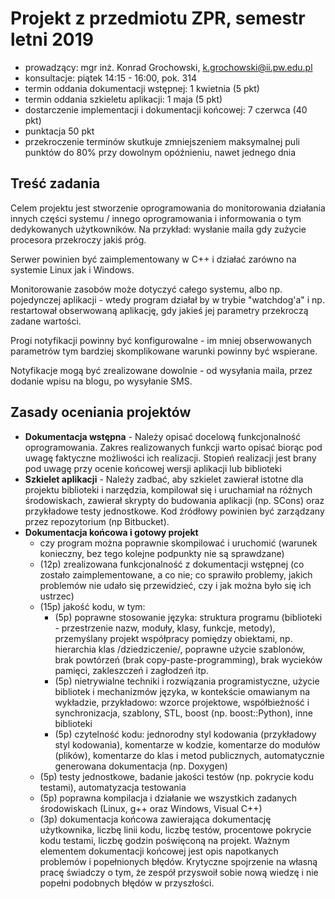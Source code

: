 # Projekt z przedmiotu ZPR, semestr letni 2019
* prowadzący: mgr inż. Konrad Grochowski, k.grochowski@ii.pw.edu.pl
* konsultacje: piątek 14:15 - 16:00, pok. 314
* termin oddania dokumentacji wstępnej: 1 kwietnia (5 pkt)
* termin oddania szkieletu aplikacji: 1 maja (5 pkt)
* dostarczenie implementacji i dokumentacji końcowej: 7 czerwca (40 pkt)
* punktacja 50 pkt
* przekroczenie terminów skutkuje zmniejszeniem maksymalnej puli punktów 
do 80% przy dowolnym opóźnieniu, nawet jednego dnia

## Treść zadania
Celem projektu jest stworzenie oprogramowania do monitorowania działania 
innych części systemu / innego oprogramowania i informowania o tym 
dedykowanych użytkowników. Na przykład: wysłanie maila gdy zużycie 
procesora przekroczy jakiś próg.

Serwer powinien być zaimplementowany w C++ i działać zarówno na systemie 
Linux jak i Windows.

Monitorowanie zasobów może dotyczyć całego systemu, albo np. pojedynczej 
aplikacji - wtedy program działał by w trybie "watchdog'a" i np. 
restartował obserwowaną aplikację, gdy jakieś jej parametry przekroczą 
zadane wartości.

Progi notyfikacji powinny być konfigurowalne - im mniej obserwowanych 
parametrów tym bardziej skomplikowane warunki powinny być wspierane.

Notyfikacje mogą być zrealizowane dowolnie - od wysyłania maila, przez 
dodanie wpisu na blogu, po wysyłanie SMS.

## Zasady oceniania projektów
* **Dokumentacja wstępna** - Należy opisać docelową funkcjonalność 
oprogramowania. Zakres realizowanych funkcji warto opisać biorąc pod 
uwagę faktyczne możliwości ich realizacji. Stopień realizacji jest brany 
pod uwagę przy ocenie końcowej wersji aplikacji lub biblioteki
* **Szkielet aplikacji** - Należy zadbać, aby szkielet zawierał istotne 
dla projektu biblioteki i narzędzia, kompilował się i uruchamiał na 
różnych środowiskach, zawierał skrypty do budowania aplikacji (np. 
SCons) oraz przykładowe testy jednostkowe. Kod źródłowy powinien być 
zarządzany przez repozytorium (np Bitbucket).
* **Dokumentacja końcowa i gotowy projekt**
	- czy program można poprawnie skompilować i uruchomić (warunek 
konieczny, bez tego kolejne podpunkty nie są sprawdzane)
	- (12p) zrealizowana funkcjonalność z dokumentacji wstępnej (co 
zostało zaimplementowane, a co nie; co sprawiło problemy, jakich 
problemów nie udało się przewidzieć, czy i jak można było się ich 
ustrzec)
	- (15p) jakość kodu, w tym:
		* (5p) poprawne stosowanie języka: struktura programu 
(biblioteki - przestrzenie nazw, moduły, klasy, funkcje, metody), 
przemyślany projekt współpracy pomiędzy obiektami, np. hierarchia klas 
/dziedziczenie/, poprawne użycie szablonów, brak powtórzeń (brak 
copy-paste-programming), brak wycieków pamięci, zakleszczeń i zagłodzeń 
itp.
		* (5p) nietrywialne techniki i rozwiązania 
programistyczne, użycie bibliotek i mechanizmów języka, w kontekście 
omawianym na wykładzie, przykładowo: wzorce projektowe, współbieżność i 
synchronizacja, szablony, STL, boost (np. boost::Python), inne 
biblioteki
		* (5p) czytelność kodu: jednorodny styl kodowania 
(przykładowy styl kodowania), komentarze w kodzie, komentarze do modułów 
(plików), komentarze do klas i metod publicznych, automatycznie 
generowana dokumentacja (np. Doxygen)
	- (5p) testy jednostkowe, badanie jakości testów (np. pokrycie 
kodu testami), automatyzacja testowania
	- (5p) poprawna kompilacja i działanie we wszystkich zadanych 
środowiskach (Linux, g++ oraz Windows, Visual C++)
	- (3p) dokumentacja końcowa zawierająca dokumentację 
użytkownika, liczbę linii kodu, liczbę testów, procentowe pokrycie kodu 
testami, liczbę godzin poświęconą na projekt. Ważnym elementem 
dokumentacji końcowej jest opis napotkanych problemów i popełnionych 
błędów. Krytyczne spojrzenie na własną pracę świadczy o tym, że zespół 
przyswoił sobie nową wiedzę i nie popełni podobnych błędów w 
przyszłości.
